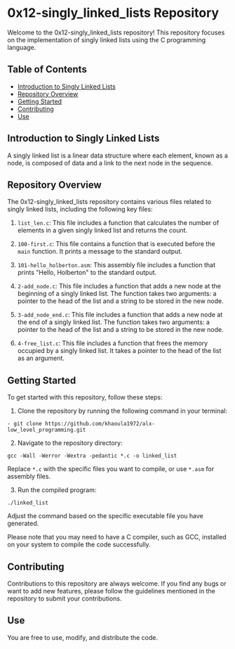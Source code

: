 # 0x12-singly_linked_lists Repository

Welcome to the 0x12-singly_linked_lists repository! This repository focuses on the implementation of singly linked lists using the C programming language.

## Table of Contents

- [Introduction to Singly Linked Lists](#introduction-to-singly-linked-lists)
- [Repository Overview](#repository-overview)
- [Getting Started](#getting-started)
- [Contributing](#contributing)
- [Use](#use)

## Introduction to Singly Linked Lists

A singly linked list is a linear data structure where each element, known as a node, is composed of data and a link to the next node in the sequence.

## Repository Overview

The 0x12-singly_linked_lists repository contains various files related to singly linked lists, including the following key files:

1. `list_len.c`: This file includes a function that calculates the number of elements in a given singly linked list and returns the count.

2. `100-first.c`: This file contains a function that is executed before the `main` function. It prints a message to the standard output.

3. `101-hello_holberton.asm`: This assembly file includes a function that prints "Hello, Holberton" to the standard output.

4. `2-add_node.c`: This file includes a function that adds a new node at the beginning of a singly linked list. The function takes two arguments: a pointer to the head of the list and a string to be stored in the new node.

5. `3-add_node_end.c`: This file includes a function that adds a new node at the end of a singly linked list. The function takes two arguments: a pointer to the head of the list and a string to be stored in the new node.

6. `4-free_list.c`: This file includes a function that frees the memory occupied by a singly linked list. It takes a pointer to the head of the list as an argument.

## Getting Started

To get started with this repository, follow these steps:

1. Clone the repository by running the following command in your terminal:
```   
- git clone https://github.com/khaoula1972/alx-low_level_programming.git
``` 
2. Navigate to the repository directory:
``` 
gcc -Wall -Werror -Wextra -pedantic *.c -o linked_list
``` 
Replace `*.c` with the specific files you want to compile, or use `*.asm` for assembly files.

3. Run the compiled program:
``` 
./linked_list
``` 
Adjust the command based on the specific executable file you have generated.

Please note that you may need to have a C compiler, such as GCC, installed on your system to compile the code successfully.

## Contributing

Contributions to this repository are always welcome. If you find any bugs or want to add new features, please follow the guidelines mentioned in the repository to submit your contributions.

## Use

You are free to use, modify, and distribute the code.
